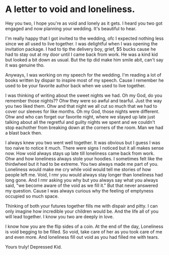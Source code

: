 # A letter to void and loneliness.

Hey you two, I hope you're as void and lonely as it gets. I heard you two got engaged and now planning your wedding. It's beautiful to hear. 

I'm really happy that I got invited to the wedding, ofc I expected nothing less since we all used to live together. I was delightful when I was opening the invitation package. I had to tip the delivery boy, grief, $5 bucks cause he had to stay out at my door until I came back from work. He was a kind kid but looked a bit down as usual. But the tip did make him smile abit, can't say it was genuine tho.

Anyways, I was working on my speech for the wedding. I'm reading a lot of books written by dispair to inspire most of my speech. Cause I remember he used to be your favorite author back when we used to live together. 

I was thinking of writing about the sweet nights we had. Oh my God, do you remember those nights?? Ohw they were so awful and tearful. Just the way you two liked them. Ohw and that night we all cut so much that we had to cover our sleeves for like months. Oh my God, those nights were different. Ohw and who can forget our favorite night, where we stayed up late just talking about all the regretful and guilty nights we spent and we couldn't stop eachother from breaking down at the corners of the room. Man we had a blast back then. 

I always knew you two went well together. It was obvious but I guess I was too naive to notice it much. There were signs I noticed but it all makes sense now. How void always stays up late till loneliness came back from work. Ohw and how loneliness always stole your hoodies. I sometimes felt like the thirdwheel but it had to be extreme. You two always made me part of you. Loneliness would make me cry while void would tell me stories of how people left me. Void, I rmr you would always stay longer than loneliness had long gone. And I rmr asking you why but you always say what you always said, "we become aware of the void as we fill it." But that never answered my question. Cause I was always curious why the feeling of emptyness occupied so much space.

Thinking of both your futures together fills me with dispair and pitty. I can only imagine how incredible your children would be. And the life all of you will lead together. I know you two are deeply in love. 

I know how you are the flip sides of a coin. At the end of the day, Loneliness is void begging to be filled. So void, take care of her as you took care of me and even more. And loneliness fill out void as you had filled me with tears.

Yours truly! Depressed Kid.